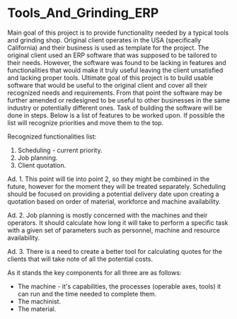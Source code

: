 # Tools_And_Grinding_ERP

Main goal of this project is to provide functionality needed by a typical tools and grinding shop. 
Original client operates in the USA (specifically California) and their business is used as template for the project.
The original client used an ERP software that was supposed to be tailored to their needs. However, the software was found to be lacking in features and functionalities that would make it truly useful leaving the client unsatisfied and lacking proper tools.
Ultimate goal of this project is to build usable software that would be useful to the original client and cover all their recognized needs and requirements. From that point the software may be further amended or redesigned to be useful to other businesses in the same industry or potentially different ones.
Task of building the software will be done in steps. Below is a list of features to be worked upon. If possible the list will recognize priorities and move them to the top.

Recognized functionalities list:
1. Scheduling - current priority.
2. Job planning.
3. Client quotation.


Ad. 1.
This point will tie into point 2, so they might be combined in the future, however for the moment they will be treated separately. Scheduling should be focused on providing a potential delivery date upon creating a quotation based on order of material, workforce and machine availability.

Ad. 2.
Job planning is mostly concerned with the machines and their operators. It should calculate how long it will take to perform a specific task with a given set of parameters such as personnel, machine and resource availability.

Ad. 3.
There is a need to create a better tool for calculating quotes for the clients that will take note of all the potential costs. 

As it stands the key components for all three are as follows:
- The machine - it's capabilities, the processes (operable axes, tools) it can run and the time needed to complete them.
- The machinist.
- The material.
